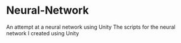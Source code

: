 # Neural-Network
An attempt at a neural network using Unity
The scripts for the neural network I created using Unity
